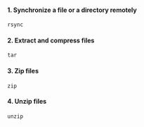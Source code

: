 #### 1. Synchronize a file or a directory remotely

```
rsync
```

#### 2. Extract and compress files

```
tar
```

#### 3. Zip files

```
zip
```

#### 4. Unzip files

```
unzip
```